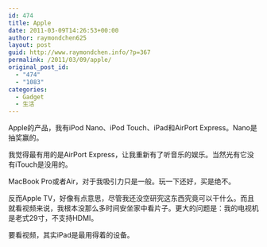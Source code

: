 ```yaml
---
id: 474
title: Apple
date: 2011-03-09T14:26:53+00:00
author: raymondchen625
layout: post
guid: http://www.raymondchen.info/?p=367
permalink: /2011/03/09/apple/
original_post_id:
  - "474"
  - "1083"
categories:
  - Gadget
  - 生活
---
```

Apple的产品，我有iPod Nano、iPod Touch、iPad和AirPort Express。Nano是抽奖赢的。

我觉得最有用的是AirPort Express，让我重新有了听音乐的娱乐。当然光有它没有iTouch是没用的。

MacBook Pro或者Air，对于我吸引力只是一般。玩一下还好，买是绝不。

反而Apple TV，好像有点意思，尽管我还没空研究这东西究竟可以干什么。而且就看视频来说，我根本没那么多时间安坐家中看片子。更大的问题是：我的电视机是老式29寸，不支持HDMI。

要看视频，其实iPad是最用得着的设备。